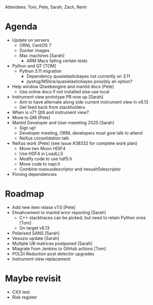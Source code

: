 Attendees: Tom, Pete, Sarah, Zach, Remi

# Agenda
- Update on servers
   - ORNL CentOS 7
   - Docker images
   - Mac machines [Sarah]
     - ARM Macs failing certain tests
- Python and QT [TOM]
   - Python 3.11 migration
     - Dependency quasielasticbayes not currently on 3.11
     - pystog/MSlice/quasielasticbayes possibly an option?
- Help window Qtwebengine and mantid docs [Pete]
   - Use online docs if not installed else use local
- Instrument view prototype PR now up [Sarah]
   - Aim to have alternate along side current instrument view in v6.13
   - Get feed back from stackholders
- When is v7? Qt6 and instrument view?
- Move to Qt6 [Pete]
- Mantid Developer and User meeeting 2025 [Sarah]
    - Sign up!
    - Developer meeting, ORNL developers must give talk to attend
    - NeXus consolidation talk
- NeXus work [Pete] (see issue #38332 for complete work plan)
   - Move two Muon HDIF4
   - Use HDF4 in LoadLL5
   - Modify code to use hdf5.h
   - Move code to napi.h
   - Combine nuexusdescriptor and nexush5descriptor
- Pinning dependencies

# Roadmap
- Add new item relase v7.0 [Pete]
- Ehnahcement to mantid error reporting [Sarah]
   - C++ stacktraces can be picked, but need to retain Python ones [Tom]
   - On target v6.13
- Polarised SANS [Sarah]
- Vesuzio update [Sarah]
- Multiple UB matrices postponed [Sarah]
- Miagrate from Jenkins to GitHub actions [Tom]
- POLDI Reduction post detector upgrades
- Instrument view replacement

# Maybe revisit
- CXX test
- Risk register
